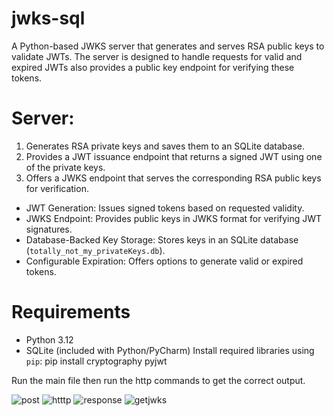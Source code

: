 # jwks-sql
A Python-based JWKS server that generates and serves RSA public keys to
validate JWTs. The server is designed to handle requests for valid and
expired JWTs also provides a public key endpoint for verifying these tokens.

# Server:
1. Generates RSA private keys and saves them to an SQLite database.
2. Provides a JWT issuance endpoint that returns a signed JWT using one of the private keys.
3. Offers a JWKS endpoint that serves the corresponding RSA public
keys for verification.

- JWT Generation: Issues signed tokens based on requested validity.
- JWKS Endpoint: Provides public keys in JWKS format for verifying JWT signatures.
- Database-Backed Key Storage: Stores keys in an SQLite database (`totally_not_my_privateKeys.db`).
- Configurable Expiration: Offers options to generate valid or expired tokens.

# Requirements
- Python 3.12
- SQLite (included with Python/PyCharm)
Install required libraries using `pip`:
pip install cryptography pyjwt

Run the main file then run the http commands to get the correct output.

![post](https://github.com/user-attachments/assets/40d3b9e9-640a-45b3-97a2-fc26cae9abd6)
![htttp](https://github.com/user-attachments/assets/77069b6a-2bb0-4929-9e4a-facd061908c2)
![response](https://github.com/user-attachments/assets/7bc0b7dd-59e9-4814-8654-fb090137aefe)
![getjwks](https://github.com/user-attachments/assets/0bd0920a-5ddb-4083-9324-227a89e186f2)



